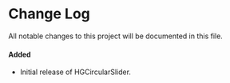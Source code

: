 # Change Log
All notable changes to this project will be documented in this file.

#### Added
- Initial release of HGCircularSlider.

